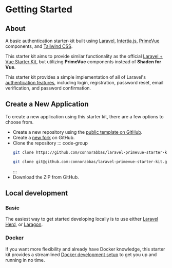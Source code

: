 # Getting Started

## About

A basic authentication starter-kit built using [Laravel](https://laravel.com/docs/master), [Intertia.js](https://inertiajs.com/), [PrimeVue](https://primevue.org/) components, and [Tailwind CSS](https://tailwindcss.com/).

This starter kit aims to provide similar functionality as the official [Laravel + Vue Starter Kit](https://github.com/laravel/vue-starter-kit), but utilizing **PrimeVue** components instead of **Shadcn for Vue**.

This starter kit provides a simple implementation of all of Laravel's [authentication features](https://laravel.com/docs/master/authentication), including login, registration, password reset, email verification, and password confirmation.

## Create a New Application

To create a new application using this starter kit, there are a few options to choose from.

-   Create a new repository using the [public template on GitHub](https://github.com/new?template_name=laravel-primevue-starter-kit&template_owner=connorabbas).
-   Create a [new fork](https://github.com/connorabbas/laravel-primevue-starter-kit/fork) on GitHub.
-   Clone the repository
    ::: code-group
    ```bash [HTTPS]
    git clone https://github.com/connorabbas/laravel-primevue-starter-kit.git
    ```
    ```bash [SSH]
    git clone git@github.com:connorabbas/laravel-primevue-starter-kit.git
    ```
    :::
-   Download the ZIP from GitHub.

## Local development

### Basic
The easiest way to get started developing locally is to use either [Laravel Herd](https://herd.laravel.com/windows), or [Laragon](https://laragon.org/).

### Docker
If you want more flexibility and already have Docker knowledge, this starter kit provides a streamlined [Docker development setup](/getting-started/docker) to get you up and running in no time.